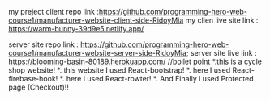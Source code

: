 my preject client repo link :https://github.com/programming-hero-web-course1/manufacturer-website-client-side-RidoyMia
my clien live site link : https://warm-bunny-39d9e5.netlify.app/

server site repo link : https://github.com/programming-hero-web-course1/manufacturer-website-server-side-RidoyMia;
server site live link : https://blooming-basin-80189.herokuapp.com/
//bollet point 
*.this is a cycle shop website!
*. this website I used React-bootstrap!
*. here I used React-firebase-hook!
*. here i used React-rowter!
*. And Finally i used Protected page (Checkout)!!